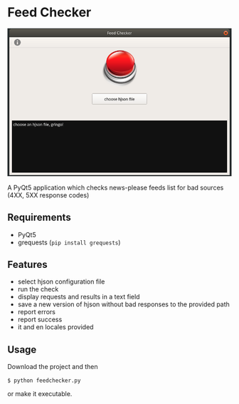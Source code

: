 # Feed Checker

![image](https://raw.githubusercontent.com/otto-torino/FeedChecker/master/app.png "App")

A PyQt5 application which checks news-please feeds list for bad sources (4XX, 5XX response codes)

## Requirements

- PyQt5
- grequests (`pip install grequests`)

## Features

- select hjson configuration file
- run the check
- display requests and results in a text field
- save a new version of hjson without bad responses to the provided path
- report errors
- report success
- it and en locales provided

## Usage

Download the project and then

    $ python feedchecker.py

or make it executable.
